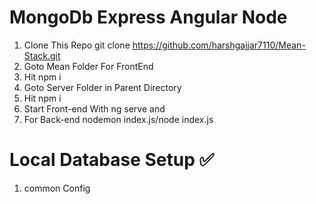 # MongoDb Express Angular Node
1. Clone This Repo git clone https://github.com/harshgajjar7110/Mean-Stack.git
2. Goto Mean Folder For FrontEnd 
3. Hit npm i
4. Goto Server Folder in Parent Directory
5. Hit npm i
6. Start Front-end With ng serve and 
7. For Back-end nodemon index.js/node index.js
# Local Database Setup :white_check_mark:
1. common Config 
